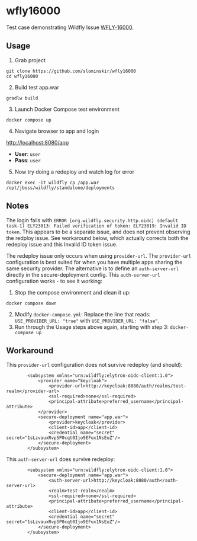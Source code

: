 # wfly16000

Test case demonstrating Wildfly Issue [WFLY-16000](https://issues.redhat.com/browse/WFLY-16000).

## Usage
1. Grab project
```
git clone https://github.com/slominskir/wfly16000
cd wfly16000
```
2. Build test app.war
```
gradlw build
```
3. Launch Docker Compose test environment
```
docker compose up
```
4. Navigate browser to app and login

[http://localhost:8080/app](http://localhost:8080/app)

 - **User**: `user`
 - **Pass**: `user`

5. Now try doing a redeploy and watch log for error

```
docker exec -it wildfly cp /app.war /opt/jboss/wildfly/standalone/deployments
```

## Notes

The login fails with `ERROR [org.wildfly.security.http.oidc] (default task-1) ELY23013: Failed verification of token: ELY23019: Invalid ID token`.  This appears to be a separate issue, and does not prevent observing the redploy issue.  See workaround below, which actually corrects both the redeploy issue and this Invalid ID token issue.

The redeploy issue only occurs when using `provider-url`.   The `provider-url` configuration is best suited for when you have multiple apps sharing the same security provider.  The alternative is to define an `auth-server-url` directly in the secure-deployment config.  This `auth-server-url` configuration works - to see it working:

1. Stop the compose environment and clean it up:
```
docker compose down
```
2. Modify `docker-compose.yml`:
Replace the line that reads: `USE_PROVIDER_URL: "true"` with `USE_PROVIDER_URL: "false"`.
3. Run through the Usage steps above again, starting with step 3: `docker-compose up`



## Workaround

This `provider-url` configuration does not survive redeploy (and should):
```
        <subsystem xmlns="urn:wildfly:elytron-oidc-client:1.0">
            <provider name="keycloak">
                <provider-url>http://keycloak:8080/auth/realms/test-realm</provider-url>
                <ssl-required>none</ssl-required>
                <principal-attribute>preferred_username</principal-attribute>
            </provider>
            <secure-deployment name="app.war">
                <provider>keycloak</provider>
                <client-id>app</client-id>
                <credential name="secret" secret="1sLzvauxRvpSP0cqt0Ijo9EFux1NsEuZ"/>
            </secure-deployment>
        </subsystem>
```

This `auth-server-url` does survive redeploy:
```
        <subsystem xmlns="urn:wildfly:elytron-oidc-client:1.0">
            <secure-deployment name="app.war">
                <auth-server-url>http://keycloak:8080/auth</auth-server-url>
                <realm>test-realm</realm>
                <ssl-required>none</ssl-required>
                <principal-attribute>preferred_username</principal-attribute>
                <client-id>app</client-id>
                <credential name="secret" secret="1sLzvauxRvpSP0cqt0Ijo9EFux1NsEuZ"/>
            </secure-deployment>
        </subsystem>
```

